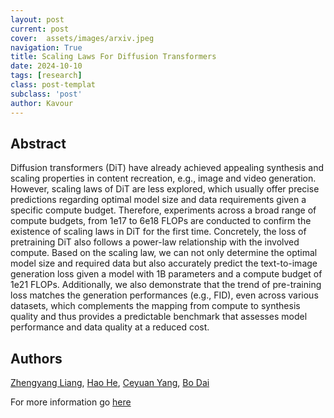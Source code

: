 ```yaml
---
layout: post
current: post
cover:  assets/images/arxiv.jpeg
navigation: True
title: Scaling Laws For Diffusion Transformers
date: 2024-10-10
tags: [research]
class: post-templat
subclass: 'post'
author: Kavour
---
```


<h2> Abstract </h2>

<p> Diffusion transformers (DiT) have already achieved appealing synthesis and scaling properties in content recreation, e.g., image and video generation. However, scaling laws of DiT are less explored, which usually offer precise predictions regarding optimal model size and data requirements given a specific compute budget. Therefore, experiments across a broad range of compute budgets, from 1e17 to 6e18 FLOPs are conducted to confirm the existence of scaling laws in DiT for the first time. Concretely, the loss of pretraining DiT also follows a power-law relationship with the involved compute. Based on the scaling law, we can not only determine the optimal model size and required data but also accurately predict the text-to-image generation loss given a model with 1B parameters and a compute budget of 1e21 FLOPs. Additionally, we also demonstrate that the trend of pre-training loss matches the generation performances (e.g., FID), even across various datasets, which complements the mapping from compute to synthesis quality and thus provides a predictable benchmark that assesses model performance and data quality at a reduced cost. </p>

<h2> Authors </h2>

<p> <a href="https://arxiv.org/search/cs?searchtype=author&amp;query=Liang,+Z">Zhengyang Liang</a>, <a href="https://arxiv.org/search/cs?searchtype=author&amp;query=He,+H">Hao He</a>, <a href="https://arxiv.org/search/cs?searchtype=author&amp;query=Yang,+C">Ceyuan Yang</a>, <a href="https://arxiv.org/search/cs?searchtype=author&amp;query=Dai,+B">Bo Dai</a> </p>

<p>For more information go <a href='https://arxiv.org/abs/2410.08184'>here</a></p>